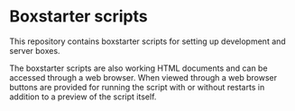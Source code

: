 # Boxstarter scripts

This repository contains boxstarter scripts for setting up development and server boxes.

The boxstarter scripts are also working HTML documents and can be accessed through a web browser. When viewed through a web browser buttons are provided for running the script with or without restarts in addition to a preview of the script itself.